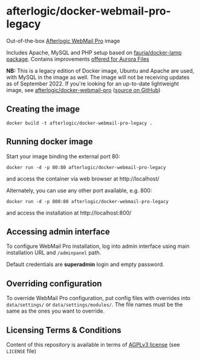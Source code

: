 afterlogic/docker-webmail-pro-legacy
====================================

Out-of-the-box [Afterlogic WebMail Pro](https://afterlogic.com/webmail-client) image

Includes Apache, MySQL and PHP setup based on [fauria/docker-lamp package](https://github.com/fauria/docker-lamp). Contains improvements [offered for Aurora Files](https://github.com/extbe)

**NB:** This is a legacy edition of Docker image, Ubuntu and Apache are used, with MySQL in the image as well. The image will not be receiving updates as of September 2022. If you're looking for an up-to-date lightweight image, see [afterlogic/docker-webmail-pro](https://hub.docker.com/repository/docker/afterlogic/docker-webmail-pro) ([source on GitHub](https://github.com/afterlogic/docker-webmail-pro))

Creating the image
------------------

	docker build -t afterlogic/docker-webmail-pro-legacy .


Running docker image
--------------------

Start your image binding the external port 80:

	docker run -d -p 80:80 afterlogic/docker-webmail-pro-legacy

and access the container via web browser at http://localhost/


Alternately, you can use any other port available, e.g. 800:

	docker run -d -p 800:80 afterlogic/docker-webmail-pro-legacy

and access the installation at http://localhost:800/


Accessing admin interface
------------------------------

To configure WebMail Pro installation, log into admin interface using main installation URL and `/adminpanel` path.

Default credentials are **superadmin** login and empty password.

Overriding configuration
------------------------------

To override WebMail Pro configuration, put config files with overrides into `data/settings/` or 
`data/settings/modules/`. The file names must be the same as the ones you want to override.

Licensing Terms & Conditions
----------------------------

Content of this repository is available in terms of [AGPLv3 license](http://www.gnu.org/licenses/agpl-3.0.en.html) (see `LICENSE` file)
